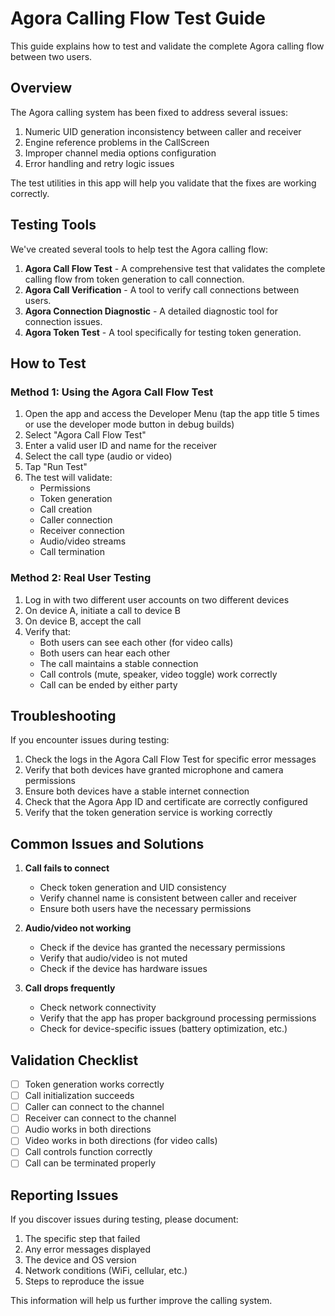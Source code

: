# Agora Calling Flow Test Guide

This guide explains how to test and validate the complete Agora calling flow between two users.

## Overview

The Agora calling system has been fixed to address several issues:

1. Numeric UID generation inconsistency between caller and receiver
2. Engine reference problems in the CallScreen
3. Improper channel media options configuration
4. Error handling and retry logic issues

The test utilities in this app will help you validate that the fixes are working correctly.

## Testing Tools

We've created several tools to help test the Agora calling flow:

1. **Agora Call Flow Test** - A comprehensive test that validates the complete calling flow from token generation to call connection.
2. **Agora Call Verification** - A tool to verify call connections between users.
3. **Agora Connection Diagnostic** - A detailed diagnostic tool for connection issues.
4. **Agora Token Test** - A tool specifically for testing token generation.

## How to Test

### Method 1: Using the Agora Call Flow Test

1. Open the app and access the Developer Menu (tap the app title 5 times or use the developer mode button in debug builds)
2. Select "Agora Call Flow Test"
3. Enter a valid user ID and name for the receiver
4. Select the call type (audio or video)
5. Tap "Run Test"
6. The test will validate:
   - Permissions
   - Token generation
   - Call creation
   - Caller connection
   - Receiver connection
   - Audio/video streams
   - Call termination

### Method 2: Real User Testing

1. Log in with two different user accounts on two different devices
2. On device A, initiate a call to device B
3. On device B, accept the call
4. Verify that:
   - Both users can see each other (for video calls)
   - Both users can hear each other
   - The call maintains a stable connection
   - Call controls (mute, speaker, video toggle) work correctly
   - Call can be ended by either party

## Troubleshooting

If you encounter issues during testing:

1. Check the logs in the Agora Call Flow Test for specific error messages
2. Verify that both devices have granted microphone and camera permissions
3. Ensure both devices have a stable internet connection
4. Check that the Agora App ID and certificate are correctly configured
5. Verify that the token generation service is working correctly

## Common Issues and Solutions

1. **Call fails to connect**
   - Check token generation and UID consistency
   - Verify channel name is consistent between caller and receiver
   - Ensure both users have the necessary permissions

2. **Audio/video not working**
   - Check if the device has granted the necessary permissions
   - Verify that audio/video is not muted
   - Check if the device has hardware issues

3. **Call drops frequently**
   - Check network connectivity
   - Verify that the app has proper background processing permissions
   - Check for device-specific issues (battery optimization, etc.)

## Validation Checklist

- [ ] Token generation works correctly
- [ ] Call initialization succeeds
- [ ] Caller can connect to the channel
- [ ] Receiver can connect to the channel
- [ ] Audio works in both directions
- [ ] Video works in both directions (for video calls)
- [ ] Call controls function correctly
- [ ] Call can be terminated properly

## Reporting Issues

If you discover issues during testing, please document:

1. The specific step that failed
2. Any error messages displayed
3. The device and OS version
4. Network conditions (WiFi, cellular, etc.)
5. Steps to reproduce the issue

This information will help us further improve the calling system. 